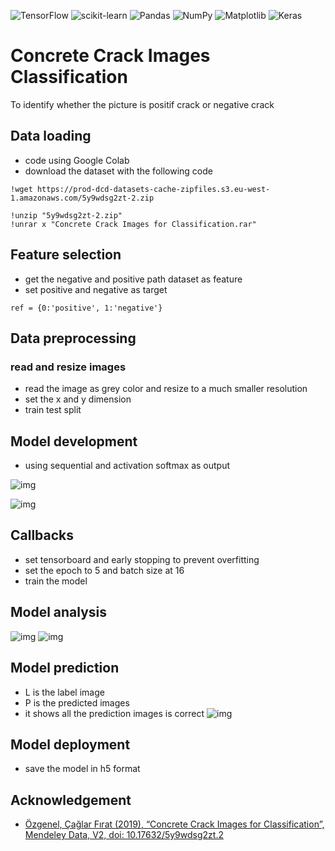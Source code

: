 ![TensorFlow](https://img.shields.io/badge/TensorFlow-%23FF6F00.svg?style=for-the-badge&logo=TensorFlow&logoColor=white)
![scikit-learn](https://img.shields.io/badge/scikit--learn-%23F7931E.svg?style=for-the-badge&logo=scikit-learn&logoColor=white)
![Pandas](https://img.shields.io/badge/pandas-%23150458.svg?style=for-the-badge&logo=pandas&logoColor=white)
![NumPy](https://img.shields.io/badge/numpy-%23013243.svg?style=for-the-badge&logo=numpy&logoColor=white)
![Matplotlib](https://img.shields.io/badge/Matplotlib-%23ffffff.svg?style=for-the-badge&logo=Matplotlib&logoColor=black)
![Keras](https://img.shields.io/badge/Keras-%23D00000.svg?style=for-the-badge&logo=Keras&logoColor=white)

# Concrete Crack Images Classification
 To identify whether the picture is positif crack or negative crack

## Data loading
- code using Google Colab
- download the dataset with the following code

```
!wget https://prod-dcd-datasets-cache-zipfiles.s3.eu-west-1.amazonaws.com/5y9wdsg2zt-2.zip

!unzip "5y9wdsg2zt-2.zip" 
!unrar x "Concrete Crack Images for Classification.rar"
```

## Feature selection
- get the negative and positive path dataset as feature
- set positive and negative as target 

`ref = {0:'positive', 1:'negative'}`

## Data preprocessing
### read and resize images
- read the image as grey color and resize to a much smaller resolution
- set the x and y dimension
- train test split

## Model development
- using sequential and activation softmax as output

![img](/model.png)

![img](/model_training.png)

## Callbacks
 - set tensorboard and early stopping to prevent overfitting
 - set the epoch to 5 and batch size at 16
 - train the model
 
 ## Model analysis
 ![img](/model_analysis.png)
 ![img](/accuracy.png)
 
 ## Model prediction
 - L is the label image
 - P is the predicted images
 - it shows all the prediction images is correct
 ![img](/predicted_image.png)
 
 ## Model deployment
 - save the model in h5 format

## Acknowledgement
- [Özgenel, Çağlar Fırat (2019), “Concrete Crack Images for Classification”, Mendeley Data, V2, doi: 10.17632/5y9wdsg2zt.2](https://data.mendeley.com/datasets/5y9wdsg2zt/2)

